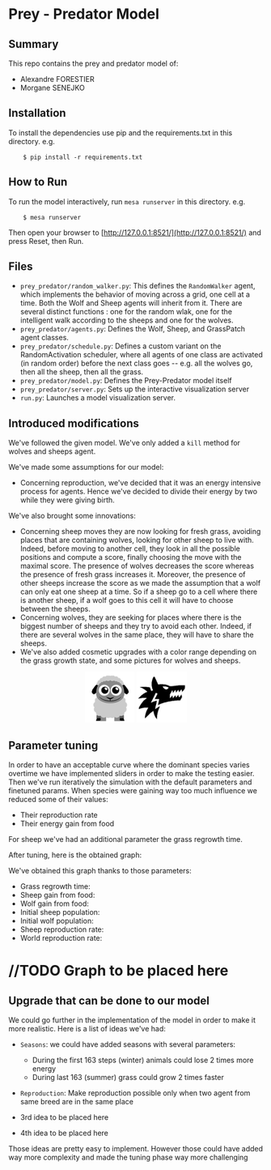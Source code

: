 # Prey - Predator Model

## Summary

This repo contains the prey and predator model of:
- Alexandre FORESTIER
- Morgane SENEJKO

## Installation

To install the dependencies use pip and the requirements.txt in this directory. e.g.

```
    $ pip install -r requirements.txt
```

## How to Run

To run the model interactively, run ``mesa runserver`` in this directory. e.g.

```
    $ mesa runserver
```

Then open your browser to [http://127.0.0.1:8521/](http://127.0.0.1:8521/) and press Reset, then Run.

## Files

* ``prey_predator/random_walker.py``: This defines the ``RandomWalker`` agent, which implements the behavior of moving across a grid, one cell at a time. Both the Wolf and Sheep agents will inherit from it. There are several distinct functions : one for the random wlak, one for the intelligent walk according to the sheeps and one for the wolves.
* ``prey_predator/agents.py``: Defines the Wolf, Sheep, and GrassPatch agent classes.
* ``prey_predator/schedule.py``: Defines a custom variant on the RandomActivation scheduler, where all agents of one class are activated (in random order) before the next class goes -- e.g. all the wolves go, then all the sheep, then all the grass.
* ``prey_predator/model.py``: Defines the Prey-Predator model itself
* ``prey_predator/server.py``: Sets up the interactive visualization server
* ``run.py``: Launches a model visualization server.

## Introduced modifications

We've followed the given model. We've only added a `kill` method for wolves and sheeps agent.

We've made some assumptions for our model:
- Concerning reproduction, we've decided that it was an energy intensive process for agents. 
Hence we've decided to divide their energy by two while they were giving birth.

We've also brought some innovations:
- Concerning sheep moves they are now looking for fresh grass, avoiding places that are containing wolves, looking for other sheep to live with. Indeed, before moving to another cell, they look in all the possible positions and compute a score, finally choosing the move with the maximal score. The presence of wolves decreases the score whereas the presence of fresh grass increases it. Moreover, the presence of other sheeps increase the score as we made the assumption that a wolf can only eat one sheep at a time. So if a sheep go to a cell where there is another sheep, if a wolf goes to this cell it will have to choose between the sheeps.
- Concerning wolves, they are seeking for places where there is the biggest number of sheeps and they try to avoid each other. Indeed, if there are several wolves in the same place, they will have to share the sheeps.
- We've also added cosmetic upgrades with a color range depending on the grass growth state, and some pictures for wolves and sheeps.
<p align="center">
  <img src="./prey_predator/images/sheep.png" height="100">
  <img src="./prey_predator/images/wolf.png" height="100">
</p>

## Parameter tuning 

In order to have an acceptable curve where the dominant species varies overtime we have implemented sliders in order to make the testing easier.
Then we've run iteratively the simulation with the default parameters and finetuned params. When species were gaining way too much influence we reduced some of their values:
- Their reproduction rate
- Their energy gain from food

For sheep we've had an additional parameter the grass regrowth time.

After tuning, here is the obtained graph:

We've obtained this graph thanks to those parameters:
- Grass regrowth time:
- Sheep gain from food:
- Wolf gain from food:
- Initial sheep population:
- Initial wolf population:
- Sheep reproduction rate:
- World reproduction rate:


# //TODO Graph to be placed here

## Upgrade that can be done to our model

We could go further in the implementation of the model in order to make it more realistic. Here is a list of ideas we've had:

- `Seasons`: we could have added seasons with several parameters:
  - During the first 163 steps (winter) animals could lose 2 times more energy
  - During last 163 (summer) grass could grow 2 times faster

- `Reproduction`: Make reproduction possible only when two agent from same breed are in the same place

- 3rd idea to be placed here

- 4th idea to be placed here


Those ideas are pretty easy to implement. However those could have added way more complexity and made the tuning phase way more challenging
